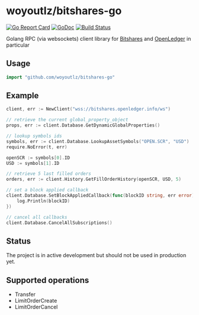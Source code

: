 # woyoutlz/bitshares-go
[![Go Report Card](https://goreportcard.com/badge/github.com/woyoutlz/bitshares-go)](https://goreportcard.com/report/github.com/woyoutlz/bitshares-go)
[![GoDoc](https://godoc.org/github.com/woyoutlz/bitshares-go?status.svg)](https://godoc.org/github.com/woyoutlz/bitshares-go)
[![Build Status](https://travis-ci.org/woyoutlz/bitshares-go.svg?branch=master)](https://travis-ci.org/woyoutlz/bitshares-go)


Golang RPC (via websockets) client library for [Bitshares](https://bitshares.org/) and [OpenLedger](https://openledger.io) in particular

## Usage

```go
import "github.com/woyoutlz/bitshares-go"
```

## Example
```go
client, err := NewClient("wss://bitshares.openledger.info/ws")

// retrieve the current global_property_object
props, err := client.Database.GetDynamicGlobalProperties()

// lookup symbols ids
symbols, err := client.Database.LookupAssetSymbols("OPEN.SCR", "USD")
require.NoError(t, err)

openSCR := symbols[0].ID
USD := symbols[1].ID

// retrieve 5 last filled orders
orders, err := client.History.GetFillOrderHistory(openSCR, USD, 5)

// set a block applied callback
client.Database.SetBlockAppliedCallback(func(blockID string, err error) {
    log.Println(blockID)
})

// cancel all callbacks
client.Database.CancelAllSubscriptions()

```
## Status
The project is in active development but should not be used in production yet.

## Supported operations
 - Transfer
 - LimitOrderCreate
 - LimitOrderCancel

